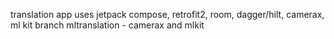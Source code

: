 translation app uses jetpack compose, retrofit2, room, dagger/hilt, camerax, ml kit
branch mltranslation - camerax and mlkit
